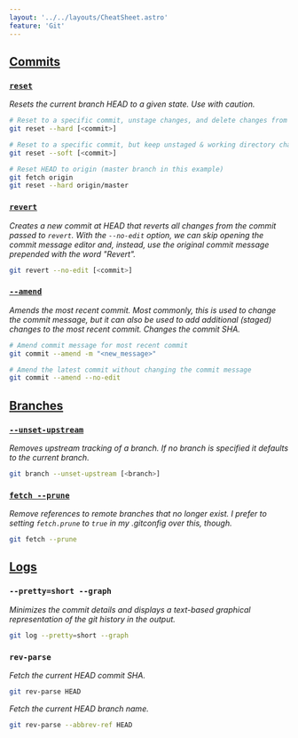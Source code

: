 ```yaml
---
layout: '../../layouts/CheatSheet.astro'
feature: 'Git'
---
```


## [Commits](#commits)

### [`reset`](#reset)

_Resets the current branch HEAD to a given state. Use with caution._

```sh
# Reset to a specific commit, unstage changes, and delete changes from the working directory
git reset --hard [<commit>]

# Reset to a specific commit, but keep unstaged & working directory changes
git reset --soft [<commit>]

# Reset HEAD to origin (master branch in this example)
git fetch origin
git reset --hard origin/master
```

### [`revert`](#revert)

_Creates a new commit at HEAD that reverts all changes from the commit passed to `revert`. With the `--no-edit` option, we can skip opening the commit message editor and, instead, use the original commit message prepended with the word "Revert"._

```sh
git revert --no-edit [<commit>]
```

### [`--amend`](#--amend)

_Amends the most recent commit. Most commonly, this is used to change the commit message, but it can also be used to add additional (staged) changes to the most recent commit. Changes the commit SHA._

```sh
# Amend commit message for most recent commit
git commit --amend -m "<new_message>"

# Amend the latest commit without changing the commit message
git commit --amend --no-edit
```

## [Branches](#branches)

### [`--unset-upstream`](#--unset-upstream)

_Removes upstream tracking of a branch. If no branch is specified it defaults to the current branch._

```sh
git branch --unset-upstream [<branch>]
```

### [`fetch --prune`](#fetch---prune)

_Remove references to remote branches that no longer exist. I prefer to setting `fetch.prune` to `true` in my .gitconfig over this, though._

```sh
git fetch --prune
```

## [Logs](#logs)

### `--pretty=short --graph`

_Minimizes the commit details and displays a text-based graphical representation of the git history in the output._

```sh
git log --pretty=short --graph
```

### `rev-parse`

_Fetch the current HEAD commit SHA._

```sh
git rev-parse HEAD
```

_Fetch the current HEAD branch name._

```sh
git rev-parse --abbrev-ref HEAD
```
